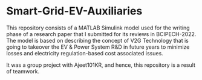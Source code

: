 # Smart-Grid-EV-Auxiliaries

This repository consists of a MATLAB Simulink model used for the writing phase of a research paper that I submitted for its reviews in BCIPECH-2022. The model is based on describing the concept of V2G Technology that is going to takeover the EV & Power System R&D in future years to minimize losses and electricity regulation-based cost associated issues.  

It was a group project with Ajeet101KR, and hence, this repository is a result of teamwork.
